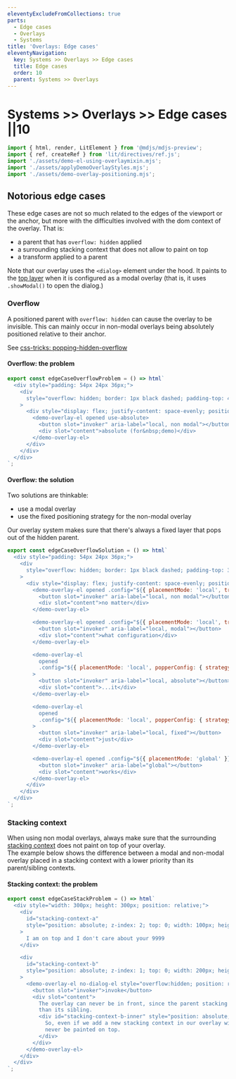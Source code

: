```yaml
---
eleventyExcludeFromCollections: true
parts:
  - Edge cases
  - Overlays
  - Systems
title: 'Overlays: Edge cases'
eleventyNavigation:
  key: Systems >> Overlays >> Edge cases
  title: Edge cases
  order: 10
  parent: Systems >> Overlays
---
```


# Systems >> Overlays >> Edge cases ||10

```js script
import { html, render, LitElement } from '@mdjs/mdjs-preview';
import { ref, createRef } from 'lit/directives/ref.js';
import './assets/demo-el-using-overlaymixin.mjs';
import './assets/applyDemoOverlayStyles.mjs';
import './assets/demo-overlay-positioning.mjs';
```

## Notorious edge cases

These edge cases are not so much related to the edges of the viewport or the anchor, but more with the difficulties involved with the dom context of the overlay.
That is:

- a parent that has `overflow: hidden` applied
- a surrounding stacking context that does not allow to paint on top
- a transform applied to a parent

Note that our overlay uses the `<dialog>` element under the hood. It paints to the [top layer](https://github.com/whatwg/html/issues/4633) when it is configured as a modal overlay (that is, it uses `.showModal()` to open the dialog.)

### Overflow

A positioned parent with `overflow: hidden` can cause the overlay to be invisible. This can mainly occur in non-modal overlays being absolutely
positioned relative to their anchor.

See [css-tricks: popping-hidden-overflow](https://css-tricks.com/popping-hidden-overflow/#aa-the-solution)

#### Overflow: the problem

```js preview-story
export const edgeCaseOverflowProblem = () => html`
  <div style="padding: 54px 24px 36px;">
    <div
      style="overflow: hidden; border: 1px black dashed; padding-top: 44px; padding-bottom: 16px;"
    >
      <div style="display: flex; justify-content: space-evenly; position: relative;">
        <demo-overlay-el opened use-absolute>
          <button slot="invoker" aria-label="local, non modal"></button>
          <div slot="content">absolute (for&nbsp;demo)</div>
        </demo-overlay-el>
      </div>
    </div>
  </div>
`;
```

#### Overflow: the solution

Two solutions are thinkable:

- use a modal overlay
- use the fixed positioning strategy for the non-modal overlay

Our overlay system makes sure that there's always a fixed layer that pops out of the hidden parent.

```js preview-story
export const edgeCaseOverflowSolution = () => html`
  <div style="padding: 54px 24px 36px;">
    <div
      style="overflow: hidden; border: 1px black dashed; padding-top: 36px; padding-bottom: 16px;"
    >
      <div style="display: flex; justify-content: space-evenly; position: relative;">
        <demo-overlay-el opened .config="${{ placementMode: 'local', trapsKeyboardFocus: false }}">
          <button slot="invoker" aria-label="local, non modal"></button>
          <div slot="content">no matter</div>
        </demo-overlay-el>

        <demo-overlay-el opened .config="${{ placementMode: 'local', trapsKeyboardFocus: true }}">
          <button slot="invoker" aria-label="local, modal"></button>
          <div slot="content">what configuration</div>
        </demo-overlay-el>

        <demo-overlay-el
          opened
          .config="${{ placementMode: 'local', popperConfig: { strategy: 'absolute' } }}"
        >
          <button slot="invoker" aria-label="local, absolute"></button>
          <div slot="content">...it</div>
        </demo-overlay-el>

        <demo-overlay-el
          opened
          .config="${{ placementMode: 'local', popperConfig: { strategy: 'fixed' } }}"
        >
          <button slot="invoker" aria-label="local, fixed"></button>
          <div slot="content">just</div>
        </demo-overlay-el>

        <demo-overlay-el opened .config="${{ placementMode: 'global' }}">
          <button slot="invoker" aria-label="global"></button>
          <div slot="content">works</div>
        </demo-overlay-el>
      </div>
    </div>
  </div>
`;
```

### Stacking context

When using non modal overlays, always make sure that the surrounding [stacking context](https://developer.mozilla.org/en-US/docs/Web/CSS/CSS_Positioning/Understanding_z_index/The_stacking_context) does not paint on top of your overlay.  
The example below shows the difference between a modal and non-modal overlay placed in a stacking context with a lower priority than its parent/sibling contexts.

#### Stacking context: the problem

```js preview-story
export const edgeCaseStackProblem = () => html`
  <div style="width: 300px; height: 300px; position: relative;">
    <div
      id="stacking-context-a"
      style="position: absolute; z-index: 2; top: 0; width: 100px; height: 200px;"
    >
      I am on top and I don't care about your 9999
    </div>

    <div
      id="stacking-context-b"
      style="position: absolute; z-index: 1; top: 0; width: 200px; height: 200px;"
    >
      <demo-overlay-el no-dialog-el style="overflow:hidden; position: relative;">
        <button slot="invoker">invoke</button>
        <div slot="content">
          The overlay can never be in front, since the parent stacking context has a lower priority
          than its sibling.
          <div id="stacking-context-b-inner" style="position: absolute; z-index: 9999;">
            So, even if we add a new stacking context in our overlay with z-index 9999, it will
            never be painted on top.
          </div>
        </div>
      </demo-overlay-el>
    </div>
  </div>
`;
```
